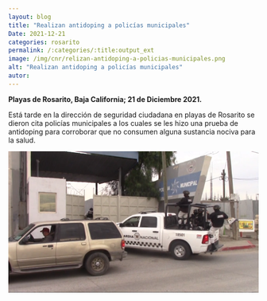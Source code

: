 ```yaml
---
layout: blog
title: "Realizan antidoping a policías municipales"
Date: 2021-12-21
categories: rosarito
permalink: /:categories/:title:output_ext
image: /img/cnr/relizan-antidoping-a-policias-municipales.png
alt: "Realizan antidoping a policías municipales"
autor:
---
```


**Playas de Rosarito, Baja California; 21 de Diciembre 2021.** 

Está tarde en la dirección de seguridad ciudadana en playas de Rosarito se dieron cita policías municipales a los cuales se les hizo una prueba de antidoping para corroborar que no consumen alguna sustancia nociva para la salud. 


<div id="carouselExampleSlidesOnly" class="carousel slide" data-ride="carousel">
  <div class="carousel-inner">
    <div class="carousel-item active">
       <img class="d-block w-100" src="/img/cnr/relizan-antidoping-a-policias-municipales.png" loading="lazy"  alt="Realizan antidoping a policías municipales">
    </div>
  </div>
</div>